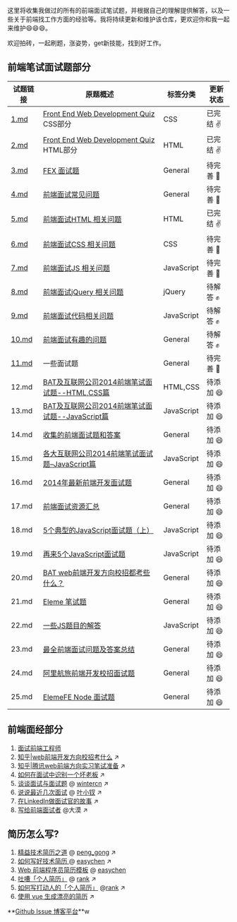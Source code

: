 这里将收集我做过的所有的前端面试笔试题，并根据自己的理解提供解答，以及一些关于前端找工作方面的经验等。我将持续更新和维护该仓库，更欢迎你和我一起来维护😄😄😄。

欢迎拍砖，一起刷题，涨姿势，get新技能，找到好工作。

## 前端笔试面试题部分

| 试题链接                                                     | 原题概述                                                     | 标签分类   | 更新状态 |
| ------------------------------------------------------------ | ------------------------------------------------------------ | ---------- | -------- |
| [1.md](https://github.com/paddingme/Front-end-Web-Development-Interview-Question/blob/master/questions/1.md) | [Front End Web Development Quiz](http://davidshariff.com/quiz/) CSS部分 | CSS        | 已完结 ✌️ |
| [2.md](https://github.com/paddingme/Front-end-Web-Development-Interview-Question/blob/master/questions/2.md) | [Front End Web Development Quiz](http://davidshariff.com/quiz/) HTML部分 | HTML       | 已完结 ✌️ |
| [3.md](https://github.com/paddingme/Front-end-Web-Development-Interview-Question/blob/master/questions/3.md) | [FEX 面试题](https://github.com/fex-team/interview-questions) | General    | 待完善 👊 |
| [4.md](https://github.com/paddingme/Front-end-Web-Development-Interview-Question/blob/master/questions/4.md) | [前端面试常见问题](https://github.com/darcyclarke/Front-end-Developer-Interview-Questions#general) | General    | 待完善 👊 |
| [5.md](https://github.com/paddingme/Front-end-Web-Development-Interview-Question/blob/master/questions/5.md) | [前端面试HTML 相关问题](https://github.com/darcyclarke/Front-end-Developer-Interview-Questions#html) | HTML       | 已完结 ✌️ |
| [6.md](https://github.com/paddingme/Front-end-Web-Development-Interview-Question/blob/master/questions/6.md) | [前端面试CSS 相关问题](https://github.com/darcyclarke/Front-end-Developer-Interview-Questions#css) | CSS        | 待完善 👊 |
| [7.md](https://github.com/paddingme/Front-end-Web-Development-Interview-Question/blob/master/questions/7.md) | [前端面试JS 相关问题](https://github.com/darcyclarke/Front-end-Developer-Interview-Questions#js) | JavaScript | 待完善 👊 |
| [8.md](https://github.com/paddingme/Front-end-Web-Development-Interview-Question/blob/master/questions/8.md) | [前端面试jQuery 相关问题](https://github.com/darcyclarke/Front-end-Developer-Interview-Questions#jquery) | jQuery     | 待解答 ✊ |
| [9.md](https://github.com/paddingme/Front-end-Web-Development-Interview-Question/blob/master/questions/9.md) | [前端面试代码相关问题](https://github.com/darcyclarke/Front-end-Developer-Interview-Questions#jscode) | JavaScript | 待解答 ✊ |
| [10.md](https://github.com/paddingme/Front-end-Web-Development-Interview-Question/blob/master/questions/10.md) | [前端面试有趣的问题](https://github.com/darcyclarke/Front-end-Developer-Interview-Questions#fun) | General    | 待解答 ✊ |
| [11.md](https://github.com/paddingme/Front-end-Web-Development-Interview-Question/blob/master/questions/11.md) | 一些面试题                                                   | General    | 待完善 👊 |
| 12.md                                                        | [BAT及互联网公司2014前端笔试面试题--HTML,CSS篇](http://www.cnblogs.com/coco1s/p/4034937.html) | HTML,CSS   | 待添加 😄 |
| 13.md                                                        | [BAT及互联网公司2014前端笔试面试题--JavaScript篇](http://www.cnblogs.com/coco1s/p/4029708.html) | JavaScript | 待添加 😄 |
| 14.md                                                        | [收集的前端面试题和答案](https://github.com/qiu-deqing/FE-interview) | General    | 待添加 😄 |
| 15.md                                                        | [各大互联网公司2014前端笔试面试题–JavaScript篇](http://www.codeceo.com/article/2014-javascript-interview.html#13688-tsina-1-6076-57d4d90508c08d162896a47818ce968b) | JavaScript | 待添加 😄 |
| 16.md                                                        | [2014年最新前端开发面试题](https://github.com/markyun/My-blog/tree/master/Front-end-Developer-Questions/Questions-and-Answers) | General    | 待添加 😄 |
| 17.md                                                        | [前端面试资源汇总](https://github.com/infp/Front-end-Interview) | General    | 待添加 😄 |
| 18.md                                                        | [5个典型的JavaScript面试题（上）](http://web.jobbole.com/80564/) | JavaScript | 待添加 😄 |
| 19.md                                                        | [再来5个JavaScript面试题](http://web.jobbole.com/81785/)     | JavaScript | 待添加 😄 |
| 20.md                                                        | [BAT web前端开发方向校招都考些什么？](http://www.zhihu.com/question/26188893) | General    | 待添加 😄 |
| 21.md                                                        | [Eleme 笔试题](https://github.com/sofish/hire)               | General    | 待添加 😄 |
| 22.md                                                        | [一些JS题目的解答](https://github.com/xufei/blog/blob/master/posts/2013-12-02-一些JS题目的解答.md) | JavaScript | 待添加 😄 |
| 23.md                                                        | [最全前端面试问题及答案总结](https://github.com/allenGKC/Front-end-Interview-questions) | General    | 待添加 😄 |
| 24.md                                                        | [阿里航旅前端开发校招面试题](https://github.com/jayli/jayli.github.com/issues/19) | General    | 待添加 😄 |
| 25.md                                                        | [ElemeFE Node 面试题](https://github.com/ElemeFE/node-interview) | General    | 待添加 😄 |

## 前端面经部分

1. [面试前端工程师](https://github.com/paddingme/Front-end-Web-Development-Interview-Question/blob/master/interview/1.md)
2. [知乎|web前端开发方向校招考什么](http://www.zhihu.com/question/26188893) ↗️
3. [知乎|腾讯web前端方向实习笔试准备](http://www.zhihu.com/question/20966351/answer/24401878) ↗️
4. [如何在面试中识别一个坏老板](http://get.jobdeer.com/6384.get/) ↗️
5. [谈谈面试与面试题](https://github.com/wintercn/blog/issues/4) @ [wintercn](https://github.com/wintercn) ↗️
6. [说说最近几次面试](http://www.cnblogs.com/yexiaochai/p/4366051.html) @ [叶小钗](http://weibo.com/yiquinian) ↗️
7. [在LinkedIn做面试官的故事](https://baijia.baidu.com/s?old_id=52449) ↗️
8. [写给前端面试者](http://www.w3cplus.com/css/write-to-front-end-developer-interview.html) @大漠 ↗️

## 简历怎么写?

1. [精益技术简历之道](http://www.cnblogs.com/figure9/p/lean-technical-resume.html) @ [peng_gong](http://weibo.com/pegong) ↗️
2. [如何写好技术简历 ](http://get.jobdeer.com/744.get)@ [easychen](https://github.com/easychen) ↗️
3. [Web 前端程序员简历模板](https://github.com/paddingme/Front-end-Web-Development-Interview-Question/blob/master/resume/1) @ [easychen](https://github.com/easychen)
4. [吐嘈「个人简历」](http://mp.weixin.qq.com/s?__biz=MzA5NDY0ODkxNA==&mid=200168752&idx=1&sn=348edc7956f1ac9652aa2523b902bef5&scene=4) @ [rank](https://www.zhihu.com/people/rank) ↗️
5. [如何写打动人的「个人简历」](http://mp.weixin.qq.com/s?__biz=MzA5NDY0ODkxNA==&mid=200173772&idx=1&sn=895a5c66548c1b4a72153b2217350ca1&scene=4) @[rank](https://www.zhihu.com/people/rank) ↗️
6. [使用 vue 生成漂亮的简历](https://github.com/salomonelli/best-resume-ever) ↗️

**[Github Issue 博客平台](https://gitissue.com/)**w